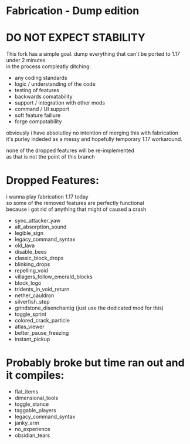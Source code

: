# Fabrication - Dump edition
# DO NOT EXPECT STABILITY
This fork has a simple goal. dump everything that can't be ported to 1.17 under 2 minutes  
in the process compleatly ditching:  

- any coding standards
- logic / understanding of the code
- testing of features
- backwards comatability
- support / integration with other mods
- command / UI support
- soft feature failiure
- forge compatability

obviously i have absolutley no intention of merging this with fabrication  
it's purley indeded as a messy and hopefully temporary 1.17 workaround.

none of the dropped features will be re-implemented  
as that is not the point of this branch

# Dropped Features:

i wanna play fabrication 1.17 today  
so some of the removed features are perfectly functional  
because i got rid of anything that might of caused a crash

- sync_attacker_yaw
- alt_absorption_sound
- legible_sign
- legacy_command_syntax
- old_lava
- disable_bees
- classic_block_drops
- blinking_drops
- repelling_void
- villagers_follow_emerald_blocks
- block_logo
- tridents_in_void_return
- nether_cauldron
- silverfish_step
- grindstone_disenchantig (just use the dedicated mod for this)
- toggle_sprint
- colored_crack_particle
- atlas_viewer
- better_pause_freezing
- instant_pickup

# Probably broke but time ran out and it compiles:

- flat_items
- dimensional_tools
- toggle_stance
- taggable_players
- legacy_command_syntax
- janky_arm
- no_experience
- obsidian_tears
